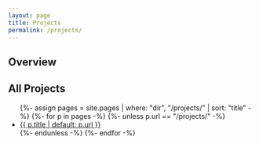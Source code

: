 ```yaml
---
layout: page
title: Projects
permalink: /projects/
---
```


## Overview
<!-- What counts as a "project"? Expected outcomes? -->

## All Projects
<ul>
{%- assign pages = site.pages | where: "dir", "/projects/" | sort: "title" -%}
{%- for p in pages -%}
  {%- unless p.url == "/projects/" -%}
  <li><a href="{{ p.url | relative_url }}">{{ p.title | default: p.url }}</a></li>
  {%- endunless -%}
{%- endfor -%}
</ul>
